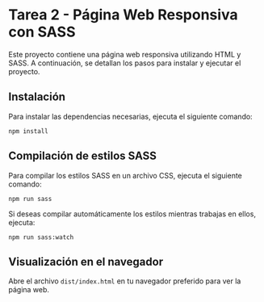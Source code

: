 # Tarea 2 - Página Web Responsiva con SASS

Este proyecto contiene una página web responsiva utilizando HTML y SASS. A continuación, se detallan los pasos para instalar y ejecutar el proyecto.

## Instalación

Para instalar las dependencias necesarias, ejecuta el siguiente comando:

```npm install```

## Compilación de estilos SASS

Para compilar los estilos SASS en un archivo CSS, ejecuta el siguiente comando:

```npm run sass```

Si deseas compilar automáticamente los estilos mientras trabajas en ellos, ejecuta:

```npm run sass:watch```

## Visualización en el navegador

Abre el archivo ```dist/index.html``` en tu navegador preferido para ver la página web.
